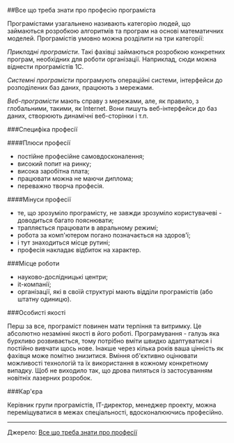 ##Все що треба знати про професію програміста


Програмістами узагальнено називають категорію людей, що займаються розробкою алгоритмів та програм на основі математичних моделей. Програмістів умовно можна розділити на три категорії: 

*Прикладні програмісти*. Такі фахівці займаються розробкою конкретних програм, необхідних для роботи організації. Наприклад, сюди можна віднести програмістів 1С. 

*Системні програмісти* програмують операційні системи, інтерфейси до розподілених баз даних, працюють з мережами. 

*Веб-програмісти* мають справу з мережами, але, як правило, з глобальними, такими, як Internet. Вони пишуть веб-інтерфейси до баз даних, створюють динамічні веб-сторінки і т.п.


###Специфіка професії

 ####Плюси професії

 * постійне професійне самовдосконалення;
 * високий попит на ринку;
 * висока заробітна плата;
 * працювати можна не маючи диплома;
 * переважно творча професія.
 
####Мінуси професії

 * те, що зрозуміло програмісту, не завжди зрозуміло користувачеві - доводиться багато пояснювати;
 * трапляється працювати в авральному режимі;
 * робота за комп'ютером погано позначається на здоров'ї;
 * і тут знаходиться місце рутині;
 * професія накладає відбиток на характер.
 
 
###Місце роботи

 * науково-дослідницькі центри;
 * it-компанії;
 * організації, які в своїй структурі мають відділи програмістів (або штатну одиницю).


###Особисті якості

Перш за все, програміст повинен мати терпіння та витримку. Це абсолютно незамінні якості в його роботі. 
Програмування - галузь яка бурхливо розвивається, тому потрібно вміти швидко адаптуватися і постійно вивчати щось нове. Інакше через кілька років ваша цінність як фахівця може помітно знизитися. 
Вміння об'єктивно оцінювати можливості технологій та їх використання в кожному конкретному випадку. Щоб не виходило так, що дрова пиляться із застосуванням новітніх лазерних розробок.


###Кар'єра

Керівник групи програмістів, IT-директор, менеджер проекту, можна переміщуватися в межах спеціальності, вдосконалюючись професійно.

------

Джерело: [Все що треба знати про професії](https://sites.google.com/site/sucasniavtomobili/cikavi-fakti/top-10)
